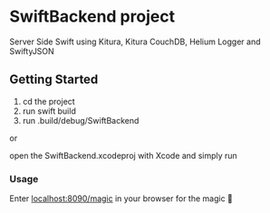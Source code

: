 SwiftBackend project
=======================

Server Side Swift using Kitura, Kitura CouchDB, Helium Logger and SwiftyJSON

## Getting Started

1. cd the project
2. run swift build
3. run .build/debug/SwiftBackend

or

open the SwiftBackend.xcodeproj with Xcode and simply run


### Usage

Enter [localhost:8090/magic](https://localhost:8090/magic "UNICORN") in your browser for the magic 🦄
